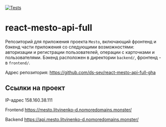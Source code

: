[![Tests](https://github.com/yandex-praktikum/react-mesto-api-full-gha/actions/workflows/tests.yml/badge.svg)](https://github.com/yandex-praktikum/react-mesto-api-full-gha/actions/workflows/tests.yml)
# react-mesto-api-full
Репозиторий для приложения проекта `Mesto`, включающий фронтенд и бэкенд части приложения со следующими возможностями: авторизации и регистрации пользователей, операции с карточками и пользователями. Бэкенд расположен в директории `backend/`, фронтенд - в `frontend/`. 

Адрес репозитория: https://github.com/ds-sev/react-mesto-api-full-gha

## Ссылки на проект

IP-адрес 158.160.38.111

Frontend https://mesto.litvinenko-d.nomoredomains.monster/

Backend https://api.mesto.litvinenko-d.nomoredomains.monster/
